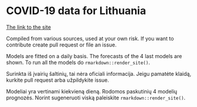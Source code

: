 # COVID-19 data for Lithuania

[The link to the site](https://mpiktas.github.io/covid19lt/)

Compiled from various sources, used at your own risk. If you want to contribute create pull request or file an issue.

Models are fitted on a daily basis. The forecasts of the 4 last models are shown. To run all the models do `rmarkdown::render_site()`.

Surinkta iš įvairių šaltinių, tai nėra oficiali informacija. Jeigu pamatėte klaidą, kurkite pull request arba užpildykite issue.

Modeliai yra vertinami kiekvieną dieną. Rodomos paskutinių 4 modelių prognozės. Norint sugeneruoti viską paleiskite `rmarkdown::render_site()`.
